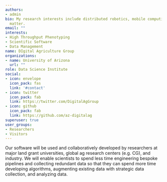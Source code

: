 ```yaml
---
authors:
- admin
bio: My research interests include distributed robotics, mobile computing and programmable
  matter.
email: ""
interests:
- High Throughput Phenotyping
- Scientific Software
- Data Management
name: DIgital Agriculture Group
organizations:
- name: University of Arizona
  url: ""
role: Data Science Institute
social:
- icon: envelope
  icon_pack: fas
  link: '#contact'
- icon: twitter
  icon_pack: fab
  link: https://twitter.com/DigitalAgGroup
- icon: github
  icon_pack: fab
  link: https://github.com/az-digitalag
superuser: true
user_groups:
- Researchers
- Visitors
---
```


Our software will be used and collaboratively developed by researchers at major land grant universities, global ag research centers (e.g. CG), and industry. We will enable scientists to spend less time engineering bespoke pipelines and collecting redundant data so that they can spend more time developing algorithms, augmenting existing data with strategic data collection, and analyzing data.
